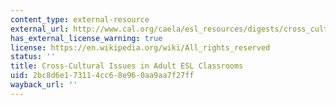 ```yaml
---
content_type: external-resource
external_url: http://www.cal.org/caela/esl_resources/digests/cross_cultural.html
has_external_license_warning: true
license: https://en.wikipedia.org/wiki/All_rights_reserved
status: ''
title: Cross-Cultural Issues in Adult ESL Classrooms
uid: 2bc8d6e1-7311-4cc6-8e96-0aa9aa7f27ff
wayback_url: ''
---
```

